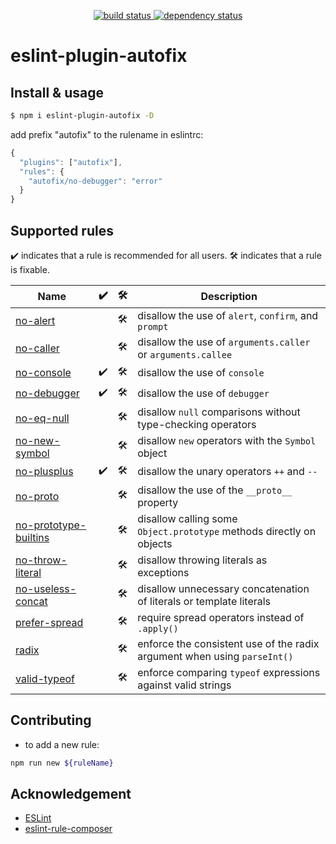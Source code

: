 <p align="center">
  <a href="https://ci.appveyor.com/api/projects/status/v562l6v4h098dvtf?svg=true">
    <img src="https://ci.appveyor.com/api/projects/status/v562l6v4h098dvtf?svg=true"
         alt="build status">
  </a>
  <a href="https://david-dm.org/tplss/node">
    <img src="https://david-dm.org/aladdin-add/eslint-plugin-autofix/status.svg"
         alt="dependency status">
  </a>
</p>

# eslint-plugin-autofix

## Install & usage

```bash
$ npm i eslint-plugin-autofix -D
```

add prefix "autofix" to the rulename in eslintrc:
```js
{
  "plugins": ["autofix"],
  "rules": {
    "autofix/no-debugger": "error"
  }
}
```

## Supported rules

✔️ indicates that a rule is recommended for all users.
🛠 indicates that a rule is fixable.

<!-- __BEGIN AUTOGENERATED TABLE__ -->
Name | ✔️ | 🛠 | Description
----- | ----- | ----- | -----
[no-alert](https://eslint.org/docs/rules/no-alert) |  | 🛠 | disallow the use of `alert`, `confirm`, and `prompt`
[no-caller](https://eslint.org/docs/rules/no-caller) |  | 🛠 | disallow the use of `arguments.caller` or `arguments.callee`
[no-console](https://eslint.org/docs/rules/no-console) | ✔️ | 🛠 | disallow the use of `console`
[no-debugger](https://eslint.org/docs/rules/no-debugger) | ✔️ | 🛠 | disallow the use of `debugger`
[no-eq-null](https://eslint.org/docs/rules/no-eq-null) |  | 🛠 | disallow `null` comparisons without type-checking operators
[no-new-symbol](https://eslint.org/docs/rules/no-new-symbol) |  | 🛠 | disallow `new` operators with the `Symbol` object
[no-plusplus](https://eslint.org/docs/rules/no-plusplus) | ✔️ | 🛠 | disallow the unary operators `++` and `--`
[no-proto](https://eslint.org/docs/rules/no-proto) |  | 🛠 | disallow the use of the `__proto__` property
[no-prototype-builtins](https://eslint.org/docs/rules/no-prototype-builtins) |  | 🛠 | disallow calling some `Object.prototype` methods directly on objects
[no-throw-literal](https://eslint.org/docs/rules/no-throw-literal) |  | 🛠 | disallow throwing literals as exceptions
[no-useless-concat](https://eslint.org/docs/rules/no-useless-concat) |  | 🛠 | disallow unnecessary concatenation of literals or template literals
[prefer-spread](https://eslint.org/docs/rules/prefer-spread) |  | 🛠 | require spread operators instead of `.apply()`
[radix](https://eslint.org/docs/rules/radix) |  | 🛠 | enforce the consistent use of the radix argument when using `parseInt()`
[valid-typeof](https://eslint.org/docs/rules/valid-typeof) |  | 🛠 | enforce comparing `typeof` expressions against valid strings
<!-- __END AUTOGENERATED TABLE__ -->

## Contributing

+ to add a new rule:
```bash
npm run new ${ruleName}
```

## Acknowledgement
+ [ESLint](https://eslint.org)
+ [eslint-rule-composer](https://github.com/not-an-aardvark/eslint-rule-composer)